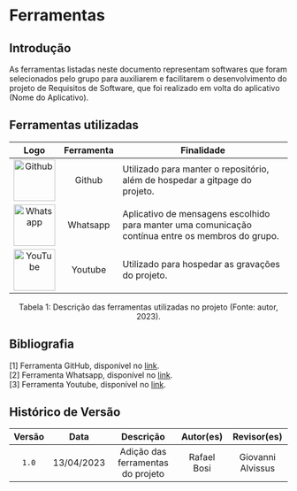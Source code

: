 # Ferramentas

## Introdução

  As ferramentas listadas neste documento representam softwares que foram selecionados pelo grupo para auxiliarem e facilitarem o
  desenvolvimento do projeto de Requisitos de Software, que foi realizado em volta do aplicativo (Nome do Aplicativo).

## Ferramentas utilizadas

| Logo | Ferramenta | Finalidade |
| :-----: | :----: | ----------- |
| <img src="https://github.com/Requisitos-de-Software/2023.1-Grupo03/blob/master/docs/img/icon-github.png" alt="Github" width=75px> | Github  | Utilizado para manter o repositório, além de hospedar a gitpage do projeto. |
| <img src="https://github.com/Requisitos-de-Software/2023.1-Grupo03/blob/Ferramentas/docs/img/icon-whatsapp.png" alt="Whatsapp" width=75px> | Whatsapp | Aplicativo de mensagens escolhido para manter uma comunicação contínua entre os membros do grupo. |
| <img src="https://github.com/Requisitos-de-Software/2023.1-Grupo03/blob/master/docs/img/icon-youtube.png" alt="YouTube" width=75px> | Youtube | Utilizado para hospedar as gravações do projeto. |
<div align= "center">
<p>Tabela 1: Descrição das ferramentas utilizadas no projeto (Fonte: autor, 2023). </p>
</div>

## Bibliografia

[1] Ferramenta GitHub, disponível no [link](https://github.com). <br/>
[2] Ferramenta Whatsapp, disponível no [link](https://www.whatsapp.com/). <br/>
[3] Ferramenta Youtube, disponível no [link](https://youtube.com). <br/>

## Histórico de Versão

| Versão | Data    | Descrição                 | Autor(es)     |  Revisor(es)  |
| :-: | :-: | :-: | :-: | :-: |
| `1.0` | 13/04/2023 | Adição das ferramentas do projeto | Rafael Bosi | Giovanni Alvissus |
